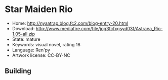 # Star Maiden Rio

- Home: http://nyaatrap.blog.fc2.com/blog-entry-20.html
- Download: http://www.mediafire.com/file/jog3fcfxgsyd03f/Astraea_Rio-1.05-all.zip
- State: mature
- Keywords: visual novel, rating 18
- Language: Ren'py
- Artwork license: CC-BY-NC

## Building

